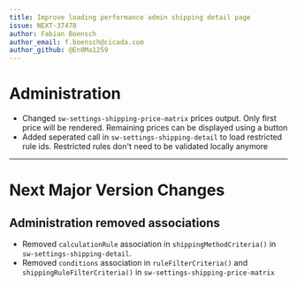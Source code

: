 ```yaml
---
title: Improve loading performance admin shipping detail page
issue: NEXT-37478
author: Fabian Boensch
author_email: f.boensch@cicada.com
author_github: @En0Ma1259
---
```

# Administration
* Changed `sw-settings-shipping-price-matrix` prices output. Only first price will be rendered. Remaining prices can be displayed using a button
* Added seperated call in `sw-settings-shipping-detail` to load restricted rule ids. Restricted rules don't need to be validated locally anymore
___
# Next Major Version Changes
## Administration removed associations
* Removed `calculationRule` association in `shippingMethodCriteria()` in `sw-settings-shipping-detail`.
* Removed `conditions` association in `ruleFilterCriteria()` and `shippingRuleFilterCriteria()` in `sw-settings-shipping-price-matrix`
